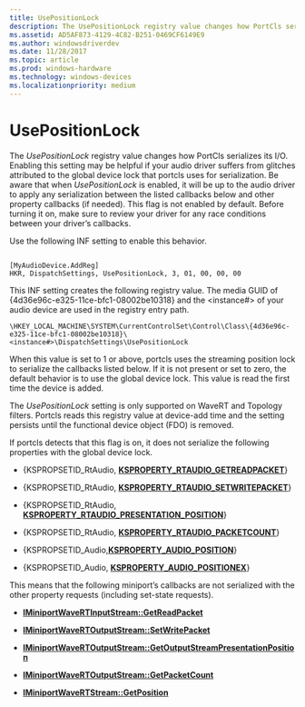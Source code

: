 ```yaml
---
title: UsePositionLock
description: The UsePositionLock registry value changes how PortCls serializes its I/O.
ms.assetid: AD5AF873-4129-4C82-B251-0469CF6149E9
ms.author: windowsdriverdev
ms.date: 11/28/2017
ms.topic: article
ms.prod: windows-hardware
ms.technology: windows-devices
ms.localizationpriority: medium
---
```


# UsePositionLock


The *UsePositionLock* registry value changes how PortCls serializes its I/O. Enabling this setting may be helpful if your audio driver suffers from glitches attributed to the global device lock that portcls uses for serialization. Be aware that when *UsePositionLock* is enabled, it will be up to the audio driver to apply any serialization between the listed callbacks below and other property callbacks (if needed). This flag is not enabled by default. Before turning it on, make sure to review your driver for any race conditions between your driver’s callbacks.

Use the following INF setting to enable this behavior.

```inf
 
[MyAudioDevice.AddReg]
HKR, DispatchSettings, UsePositionLock, 3, 01, 00, 00, 00
```

This INF setting creates the following registry value. The media GUID of {4d36e96c-e325-11ce-bfc1-08002be10318} and the &lt;instance\#&gt; of your audio device are used in the registry entry path.

```text
\HKEY_LOCAL_MACHINE\SYSTEM\CurrentControlSet\Control\Class\{4d36e96c-e325-11ce-bfc1-08002be10318}\<instance#>\DispatchSettings\UsePositionLock 
```

When this value is set to 1 or above, portcls uses the streaming position lock to serialize the callbacks listed below. If it is not present or set to zero, the default behavior is to use the global device lock. This value is read the first time the device is added.

The *UsePositionLock* setting is only supported on WaveRT and Topology filters. Portcls reads this registry value at device-add time and the setting persists until the functional device object (FDO) is removed.

If portcls detects that this flag is on, it does not serialize the following properties with the global device lock.

-   {KSPROPSETID\_RtAudio, [**KSPROPERTY\_RTAUDIO\_GETREADPACKET**](ksproperty-rtaudio-getreadpacket.md)}

-   {KSPROPSETID\_RtAudio, [**KSPROPERTY\_RTAUDIO\_SETWRITEPACKET**](ksproperty-rtaudio-setwritepacket.md)}

-   {KSPROPSETID\_RtAudio, [**KSPROPERTY\_RTAUDIO\_PRESENTATION\_POSITION**](ksproperty-rtaudio-presentation-position.md)}

-   {KSPROPSETID\_RtAudio, [**KSPROPERTY\_RTAUDIO\_PACKETCOUNT**](ksproperty-rtaudio-packetcount.md)}

-   {KSPROPSETID\_Audio,[**KSPROPERTY\_AUDIO\_POSITION**](ksproperty-audio-position.md)}

-   {KSPROPSETID\_Audio, [**KSPROPERTY\_AUDIO\_POSITIONEX**](ksproperty-audio-positionex.md)}

This means that the following miniport’s callbacks are not serialized with the other property requests (including set-state requests).

-   [**IMiniportWaveRTInputStream::GetReadPacket**](https://msdn.microsoft.com/library/windows/hardware/dn946533)

-   [**IMiniportWaveRTOutputStream::SetWritePacket**](https://msdn.microsoft.com/library/windows/hardware/dn946537)

-   [**IMiniportWaveRTOutputStream::GetOutputStreamPresentationPosition**](https://msdn.microsoft.com/library/windows/hardware/dn946535)

-   [**IMiniportWaveRTOutputStream::GetPacketCount**](https://msdn.microsoft.com/library/windows/hardware/dn946536)

-   [**IMiniportWaveRTStream::GetPosition**](https://msdn.microsoft.com/library/windows/hardware/ff536749)

 

 






